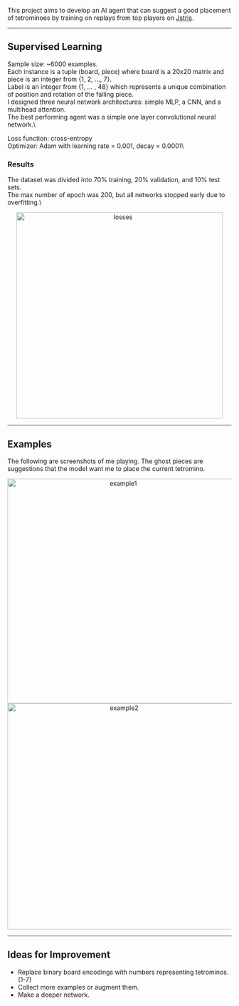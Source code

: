 
This project aims to develop an AI agent that can suggest a good placement of tetrominoes by training on replays from top players on [Jstris](https://jstris.jezevec10.com/).

---

## Supervised Learning

Sample size: ~6000 examples. \
Each instance is a tuple (board, piece) where board is a 20x20 matrix and piece is an integer from {1, 2, ..., 7}.\
Label is an integer from {1, ... , 48} which represents a unique combination of position and rotation of the falling piece.\
I designed three neural network architectures: simple MLP, a CNN, and a multihead attention.\
The best performing agent was a simple one layer convolutional neural network.\

Loss function: cross-entropy\
Optimizer: Adam with learning rate = 0.001, decay = 0.0001\

### Results
The dataset was divided into 70% training, 20% validation, and 10% test sets.\
The max number of epoch was 200, but all networks stopped early due to overfitting.\

<p align="center"><img width="464" alt="losses" src="https://github.com/user-attachments/assets/b99849f1-1dde-4397-adb1-30c7248fe603" />

---

## Examples
The following are screenshots of me playing. The ghost pieces are suggestions that the model want me to place the current tetromino.

<p align="center">
  <img width="505" alt="example1" src="https://github.com/user-attachments/assets/767bc4d3-4e0b-4ca1-8686-baf70b16b631" />
  <img width="509" alt="example2" src="https://github.com/user-attachments/assets/2b93162d-7205-46cc-ae18-19d477d130e8" />
</p>

---

## Ideas for Improvement

- Replace binary board encodings with numbers representing tetrominos. (1-7)
- Collect more examples or augment them.
- Make a deeper network.
